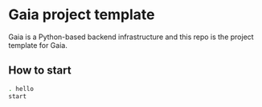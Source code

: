 Gaia project template
=====================

Gaia is a Python-based backend infrastructure and this repo is the project template for Gaia.

How to start
-------------

```bash
. hello
start
```
